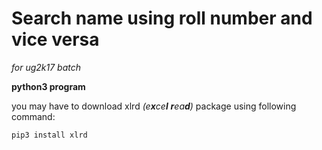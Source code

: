 # Search name using roll number and vice versa
_for ug2k17 batch_

**python3 program**

you may have to download xlrd _(e**x**ce**l** **r**ea**d**)_ package using following command:

 `pip3 install xlrd`
